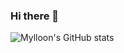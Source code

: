 ### Hi there 👋

![Mylloon's GitHub stats](https://github-readme-stats.vercel.app/api?username=Mylloon&show_icons=true&theme=dracula)
<!--
**Mylloon/Mylloon** is a ✨ _special_ ✨ repository because its `README.md` (this file) appears on your GitHub profile.

Here are some ideas to get you started:

- 🔭 I’m currently working on ...
- 🌱 I’m currently learning ...
- 👯 I’m looking to collaborate on ...
- 🤔 I’m looking for help with ...
- 💬 Ask me about ...
- 📫 How to reach me: ...
- 😄 Pronouns: ...
- ⚡ Fun fact: ...
-->
